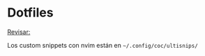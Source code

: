 # Dotfiles

[Revisar:](https://statico.github.io/vim3.html)




Los custom snippets con nvim están en `~/.config/coc/ultisnips/`

